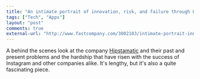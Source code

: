 ```yaml
---
title: "An intimate portrait of innovation, risk, and failure through Hipstamatic's lens"
tags: ["Tech", "Apps"]
layout: "post"
comments: true
external-url: "http://www.fastcompany.com/3002103/intimate-portrait-innovation-risk-and-failure-through-hipstamatics-lens"
---
```


A behind the scenes look at the company [Hipstamatic](http://hipstamatic.com/) and their past and present problems and the hardship that have risen with the success of Instagram and other companies alike. It's lengthy, but it's also a quite fascinating piece.
